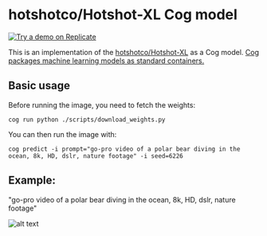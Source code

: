 # hotshotco/Hotshot-XL Cog model

[![Try a demo on Replicate](https://replicate.com/lucataco/hotshot-xl/badge)](https://replicate.com/lucataco/hotshot-xl)

This is an implementation of the [hotshotco/Hotshot-XL](https://github.com/hotshotco/hotshot-xl) as a Cog model. [Cog packages machine learning models as standard containers.](https://github.com/replicate/cog)

## Basic usage

Before running the image, you need to fetch the weights:

    cog run python ./scripts/download_weights.py

You can then run the image with:

    cog predict -i prompt="go-pro video of a polar bear diving in the ocean, 8k, HD, dslr, nature footage" -i seed=6226

## Example:

"go-pro video of a polar bear diving in the ocean, 8k, HD, dslr, nature footage"

![alt text](output.gif)
